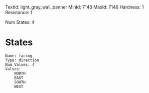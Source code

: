 # 
TextId: light_gray_wall_banner
MinId: 7143
MaxId: 7146
Hardness: 1
Resistance: 1

Num States: 4
# States
```
Name: facing
Type: direction
Num Values: 4
Values:
    NORTH
    EAST
    SOUTH
    WEST
```